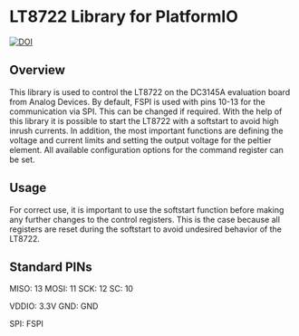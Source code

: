 # LT8722 Library for PlatformIO

[![DOI](https://zenodo.org/badge/DOI/10.5281/zenodo.15052631.svg)](https://doi.org/10.5281/zenodo.15052631)

## Overview
This library is used to control the LT8722 on the DC3145A evaluation board from Analog Devices. By default, FSPI is used with pins 10-13 for the communication via SPI. This can be changed if required. With the help of this library it is possible to start the LT8722 with a softstart to avoid high inrush currents. In addition, the most important functions are defining the voltage and current limits and setting the output voltage for the peltier element. All available configuration options for the command register can be set.

## Usage
For correct use, it is important to use the softstart function before making any further changes to the control registers. This is the case because all registers are reset during the softstart to avoid undesired behavior of the LT8722. 

## Standard PINs
MISO:  13
MOSI:  11
SCK:   12
SC:    10

VDDIO: 3.3V
GND:   GND

SPI:   FSPI